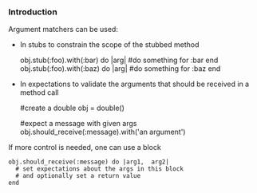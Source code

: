 ### Introduction

Argument matchers can be used:

* In stubs to constrain the scope of the stubbed method

    obj.stub(:foo).with(:bar) do |arg|
      #do something for :bar
    end
    obj.stub(:foo).with(:baz) do |arg|
      #do something for :baz
    end

* In expectations to validate the arguments that should be received in a method call

    #create a double
    obj = double()
      
    #expect a message with given args
    obj.should_receive(:message).with('an argument')

If more control is needed, one can use a block

    obj.should_receive(:message) do |arg1,  arg2|
      # set expectations about the args in this block
      # and optionally set a return value
    end
